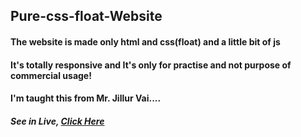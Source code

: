 ## Pure-css-float-Website

#### The website is made only html and css(float) and a little bit of js
#### It's totally responsive and It's only for practise and not purpose of commercial usage!
#### I'm taught this from Mr. Jillur Vai....

##### See in Live, [Click Here](https://ryan-riaz.github.io/Pure-css-float-Website/)
